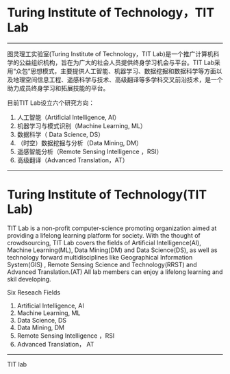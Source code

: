 # Turing Institute of Technology，TIT Lab

------------------------------------------------------------------

图灵理工实验室(Turing Institute of Technology，TIT Lab)是一个推广计算机科学的公益组织机构，旨在为广大的社会人员提供终身学习机会与平台。TIT Lab采用“众包”思想模式，主要提供人工智能、机器学习、数据挖掘和数据科学等方面以及地理空间信息工程、遥感科学与技术、高级翻译等多学科交叉前沿技术，是一个助力成员终身学习和拓展技能的平台。


目前TIT Lab设立六个研究方向：

1.  人工智能（Artificial Intelligence, AI）
2. 机器学习与模式识别（Machine Learning, ML）
3.  数据科学（ Data Science, DS）
4. （时空）数据挖掘与分析（Data Mining, DM）
5. 遥感智能分析（Remote Sensing Intelligence ，RSI）
6. 高级翻译（Advanced Translation，AT）

----------------------------------------------------------------------

# Turing Institute of Technology(TIT Lab) 

TIT Lab is a non-profit computer-science promoting organization aimed at providing a lifelong learning platform for society. With the thought of crowdsourcing, TIT Lab covers the fields of Artificial Intelligence(AI), Machine Learning(ML), Data Mining(DM) and Data Science(DS), as well as  technology forward multidisciplines like Geographical Information System(GIS) , Remote Sensing Science and Technology(RRST) and Advanced Translation.(AT) All lab members can enjoy a lifelong learning and skil developing.


Six Reseach Fields
1.	Artificial Intelligence, AI
2.	Machine Learning, ML
3.	Data Science, DS
4.	Data Mining, DM
5.	Remote Sensing Intelligence ，RSI
6.	Advanced Translation， AT

-------------------------------------------------------------------------






TIT lab
